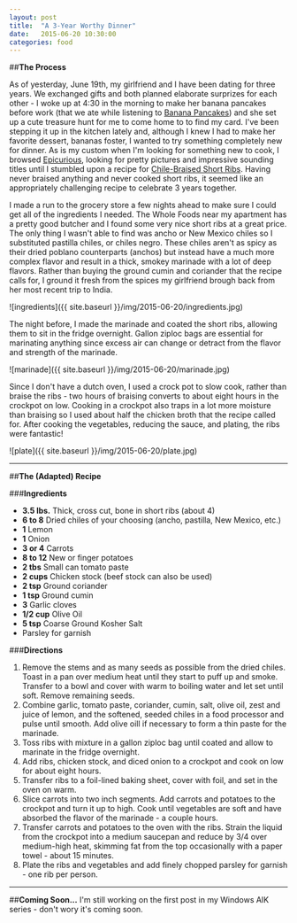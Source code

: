 ```yaml
---
layout: post
title:  "A 3-Year Worthy Dinner"
date:   2015-06-20 10:30:00
categories: food
---
```


##**The Process**

As of yesterday, June 19th, my girlfriend and I have been dating for three years. We exchanged gifts and both planned elaborate surprizes for each other - I woke up at 4:30 in the morning to make her banana pancakes before work (that we ate while listening to [Banana Pancakes](https://youtu.be/SfnuApqiDBA)) and she set up a cute treasure hunt for me to come home to to find my card. I\'ve been stepping it up in the kitchen lately and, although I knew I had to make her favorite dessert, bananas foster, I wanted to try something completely new for dinner. As is my custom when I\'m looking for something new to cook, I browsed [Epicurious](http://www.epicurious.com/), looking for pretty pictures and impressive sounding titles until I stumbled upon a recipe for [Chile-Braised Short Ribs](http://www.epicurious.com/recipes/food/views/chile-braised-short-ribs-51147480). Having never braised anything and never cooked short ribs, it seemed like an appropriately challenging recipe to celebrate 3 years together.

I made a run to the grocery store a few nights ahead to make sure I could get all of the ingredients I needed. The Whole Foods near my apartment has a pretty good butcher and I found some very nice short ribs at a great price. The only thing I wasn\'t able to find was ancho or New Mexico chiles so I substituted pastilla chiles, or chiles negro. These chiles aren\'t as spicy as their dried poblano counterparts (anchos) but instead have a much more complex flavor and result in a thick, smokey marinade with a lot of deep flavors. Rather than buying the ground cumin and coriander that the recipe calls for, I ground it fresh from the spices my girlfriend brough back from her most recent trip to India.

![ingredients]({{ site.baseurl }}/img/2015-06-20/ingredients.jpg)

The night before, I made the marinade and coated the short ribs, allowing them to sit in the fridge overnight. Gallon ziploc bags are essential for marinating anything since excess air can change or detract from the flavor and strength of the marinade.

![marinade]({{ site.baseurl }}/img/2015-06-20/marinade.jpg)

Since I don\'t have a dutch oven, I used a crock pot to slow cook, rather than braise the ribs - two hours of braising converts to about eight hours in the crockpot on low. Cooking in a crockpot also traps in a lot more moisture than braising so I used about half the chicken broth that the recipe called for. After cooking the vegetables, reducing the sauce, and plating, the ribs were fantastic!

![plate]({{ site.baseurl }}/img/2015-06-20/plate.jpg)

---

##**The (Adapted) Recipe**

###**Ingredients**
* **3.5 lbs.** Thick, cross cut, bone in short ribs (about 4)
* **6 to 8** Dried chiles of your choosing (ancho, pastilla, New Mexico, etc.)
* **1** Lemon
* **1** Onion
* **3 or 4** Carrots
* **8 to 12** New or finger potatoes
* **2 tbs** Small can tomato paste
* **2 cups** Chicken stock (beef stock can also be used)
* **2 tsp** Ground coriander
* **1 tsp** Ground cumin
* **3** Garlic cloves
* **1/2 cup** Olive Oil
* **5 tsp** Coarse Ground Kosher Salt
* Parsley for garnish

###**Directions**
1. Remove the stems and as many seeds as possible from the dried chiles. Toast in a pan over medium heat until they start to puff up and smoke. Transfer to a bowl and cover with warm to boiling water and let set until soft. Remove remaining seeds.
2. Combine garlic, tomato paste, coriander, cumin, salt, olive oil, zest and juice of lemon, and the softened, seeded chiles in a food processor and pulse until smooth. Add olive oill if necessary to form a thin paste for the marinade.
3. Toss ribs with mixture in a gallon ziploc bag until coated and allow to marinate in the fridge overnight.
4. Add ribs, chicken stock, and diced onion to a crockpot and cook on low for about eight hours.
5. Transfer ribs to a foil-lined baking sheet, cover with foil, and set in the oven on warm.
6. Slice carrots into two inch segments. Add carrots and potatoes to the crockpot and turn it up to high. Cook until vegetables are soft and have absorbed the flavor of the marinade - a couple hours.
7. Transfer carrots and potatoes to the oven with the ribs. Strain the liquid from the crockpot into a medium saucepan and reduce by 3/4 over medium-high heat, skimming fat from the top occasionally with a paper towel - about 15 minutes.
8. Plate the ribs and vegetables and add finely chopped parsley for garnish - one rib per person.

---

##**Coming Soon...**
I\'m still working on the first post in my Windows AIK series - don\'t wory it\'s coming soon.
